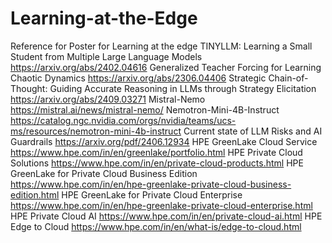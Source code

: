 # Learning-at-the-Edge
Reference for Poster for Learning at the edge 
TINYLLM: Learning a Small Student from Multiple Large  Language Models https://arxiv.org/abs/2402.04616
Generalized Teacher Forcing for Learning Chaotic Dynamics https://arxiv.org/abs/2306.04406
Strategic Chain-of-Thought: Guiding Accurate Reasoning in LLMs through Strategy Elicitation https://arxiv.org/abs/2409.03271
Mistral-Nemo https://mistral.ai/news/mistral-nemo/
Nemotron-Mini-4B-Instruct https://catalog.ngc.nvidia.com/orgs/nvidia/teams/ucs-ms/resources/nemotron-mini-4b-instruct
Current state of LLM Risks and AI Guardrails https://arxiv.org/pdf/2406.12934
HPE GreenLake Cloud Service https://www.hpe.com/in/en/greenlake/portfolio.html
HPE Private Cloud Solutions https://www.hpe.com/in/en/private-cloud-products.html
HPE GreenLake for Private Cloud Business Edition https://www.hpe.com/in/en/hpe-greenlake-private-cloud-business-edition.html 
HPE GreenLake for Private Cloud Enterprise https://www.hpe.com/in/en/hpe-greenlake-private-cloud-enterprise.html
HPE Private Cloud AI https://www.hpe.com/in/en/private-cloud-ai.html
HPE Edge to Cloud https://www.hpe.com/in/en/what-is/edge-to-cloud.html
